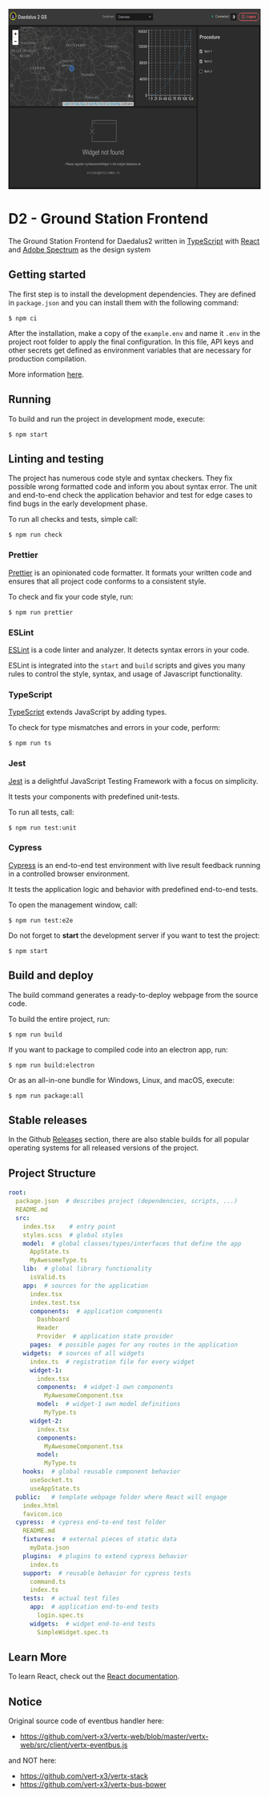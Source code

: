 <p align="center">
<img alt="Dashboard Page" height="360" width="640" src="./images/frontend-dashboard.png"  />
</p>

# D2 - Ground Station Frontend

The Ground Station Frontend for Daedalus2 written in
[TypeScript](https://www.typescriptlang.org/) with [React](https://reactjs.org/) and
[Adobe Spectrum](https://spectrum.adobe.com/) as the design system

## Getting started

The first step is to install the development dependencies.
They are defined in `package.json` and you can install them with the following command:
```shell script
$ npm ci
```

After the installation, make a copy of the `example.env`
and name it `.env` in the project root folder to apply the final configuration.
In this file, API keys and other secrets get defined as environment variables
that are necessary for production compilation.

More information [here](https://www.npmjs.com/package/dotenv).

## Running

To build and run the project in development mode, execute:
```shell script
$ npm start
```

## Linting and testing

The project has numerous code style and syntax checkers.
They fix possible wrong formatted code and inform you about syntax error.
The unit and end-to-end check the application behavior and
test for edge cases to find bugs in the early development phase.

To run all checks and tests, simple call:
```shell script
$ npm run check
```

### Prettier

[Prettier](https://prettier.io/) is an opinionated code formatter.
It formats your written code and ensures
that all project code conforms to a consistent style.

To check and fix your code style, run:
```shell script
$ npm run prettier
```

### ESLint

[ESLint](https://eslint.org/) is a code linter and analyzer.
It detects syntax errors in your code.

ESLint is integrated into the `start` and `build` scripts and
gives you many rules to control the style, syntax, and usage of Javascript functionality.

### TypeScript

[TypeScript](https://www.typescriptlang.org/) extends JavaScript by adding types.

To check for type mismatches and errors in your code, perform:
```shell script
$ npm run ts
```

### Jest

[Jest](https://jestjs.io/) is a delightful JavaScript Testing Framework
with a focus on simplicity.

It tests your components with predefined unit-tests.

To run all tests, call:
```shell script
$ npm run test:unit
```

### Cypress

[Cypress](https://www.cypress.io/) is an end-to-end test environment
with live result feedback running in a controlled browser environment.

It tests the application logic and behavior with predefined end-to-end tests.

To open the management window, call:
```shell script
$ npm run test:e2e
```

Do not forget to **start** the development server if you want to test the project:
```shell script
$ npm start
```

## Build and deploy

The build command generates a ready-to-deploy webpage from the source code.

To build the entire project, run:
```shell script
$ npm run build
```

If you want to package to compiled code into an electron app, run:
```
$ npm run build:electron
```

Or as an all-in-one bundle for Windows, Linux, and macOS, execute:
```shell script
$ npm run package:all
```

## Stable releases

In the Github
[Releases](https://github.com/TelestionGroup/daedalus2-client/releases)
section, there are also stable builds for all popular operating systems
for all released versions of the project.

## Project Structure

```yaml
root:
  package.json  # describes project (dependencies, scripts, ...)
  README.md
  src:
    index.tsx    # entry point
    styles.scss  # global styles
    model:  # global classes/types/interfaces that define the app
      AppState.ts
      MyAwesomeType.ts
    lib:  # global library functionality
      isValid.ts
    app:  # sources for the application
      index.tsx
      index.test.tsx
      components:  # application components
        Dashboard
        Header
        Provider  # application state provider
      pages:  # possible pages for any routes in the application
    widgets:  # sources of all widgets
      index.ts  # registration file for every widget
      widget-1:
        index.tsx
        components:  # widget-1 own components
          MyAwesomeComponent.tsx
        model:  # widget-1 own model definitions
          MyType.ts
      widget-2:
        index.tsx
        components:
          MyAwesomeComponent.tsx
        model:
          MyType.ts
    hooks:  # global reusable component behavior
      useSocket.ts
      useAppState.ts
  public:   # template webpage folder where React will engage
    index.html
    favicon.ico
  cypress:  # cypress end-to-end test folder
    README.md
    fixtures:  # external pieces of static data
      myData.json
    plugins:  # plugins to extend cypress behavior
      index.ts
    support:  # reusable behavior for cypress tests
      command.ts
      index.ts
    tests:  # actual test files
      app:  # application end-to-end tests
        login.spec.ts
      widgets:  # widget end-to-end tests
        SimpleWidget.spec.ts
```

## Learn More

To learn React, check out the [React documentation](https://reactjs.org/).

## Notice

Original source code of eventbus handler here:
- https://github.com/vert-x3/vertx-web/blob/master/vertx-web/src/client/vertx-eventbus.js

and NOT here:
- https://github.com/vert-x3/vertx-stack
- https://github.com/vert-x3/vertx-bus-bower
